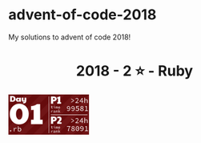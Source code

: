# advent-of-code-2018

My solutions to advent of code 2018!

<!-- AOC TILES BEGIN -->
<h1 align="center">
  2018 - 2 ⭐ - Ruby
</h1>
<a href="12-01-18/main.rb">
  <img src=".aoc_tiles/tiles/2018/01.png" width="161px">
</a>
<!-- AOC TILES END -->
